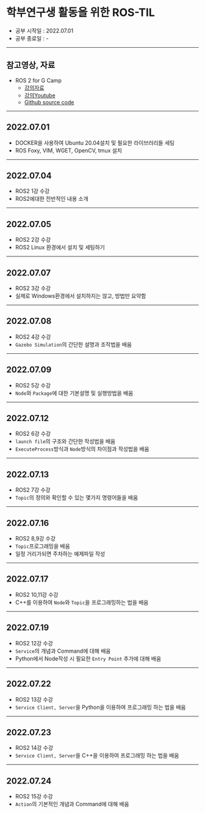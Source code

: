 # 학부연구생 활동을 위한 ROS-TIL

- 공부 시작일 : 2022.07.01
- 공부 종료일 : -

---

## 참고영상, 자료

- ROS 2 for G Camp
  - [강의자료](https://puzzling-cashew-c4c.notion.site/ROS-2-for-G-Camp-6f86b29e997e445badb69cc0af825a71)
  - [강의Youtube](https://youtu.be/X9uYIumhU8E)
  - [Github source code](https://github.com/Road-Balance/gcamp_ros2_basic)

---

## 2022.07.01

- DOCKER을 사용하여 Ubuntu 20.04설치 및 필요한 라이브러리들 세팅
- ROS Foxy, VIM, WGET, OpenCV, tmux 설치

---

## 2022.07.04

- ROS2 1강 수강
- ROS2에대한 전반적인 내용 소개

---

## 2022.07.05

- ROS2 2강 수강
- ROS2 Linux 환경에서 설치 및 세팅하기

---

## 2022.07.07

- ROS2 3강 수강
- 실제로 Windows환경에서 설치하지는 않고, 방법만 요약함

---

## 2022.07.08

- ROS2 4강 수강
- `Gazebo Simulation`의 간단한 설명과 조작법을 배움

---

## 2022.07.09

- ROS2 5강 수강
- `Node`와 `Package`에 대한 기본설명 및 실행방법을 배움

---

## 2022.07.12

- ROS2 6강 수강
- `launch file`의 구조와 간단한 작성법을 배움
- `ExecuteProcess`방식과 `Node`방식의 차이점과 작성법을 배움

---

## 2022.07.13

- ROS2 7강 수강
- `Topic`의 정의와 확인할 수 있는 몇가지 명령어들을 배움

---

## 2022.07.16

- ROS2 8,9강 수강
- `Topic`프로그래밍을 배움
- 일정 거리가되면 주차하는 예제파일 작성

---

## 2022.07.17

- ROS2 10,11강 수강
- C++를 이용하여 `Node`와 `Topic`을 프로그래밍하는 법을 배움

---

## 2022.07.19
- ROS2 12강 수강
- `Service`의 개념과 Command에 대해 배움
- Python에서 Node작성 시 필요한 `Entry Point` 추가에 대해 배움

---

## 2022.07.22
- ROS2 13강 수강
- `Service Client, Server`을 Python을 이용하여 프로그래밍 하는 법을 배움

---

## 2022.07.23
- ROS2 14강 수강
- `Service Client, Server`을 C++을 이용하여 프로그래밍 하는 법을 배움

---

## 2022.07.24
- ROS2 15강 수강
- `Action`의 기본적인 개념과 Command에 대해 배움